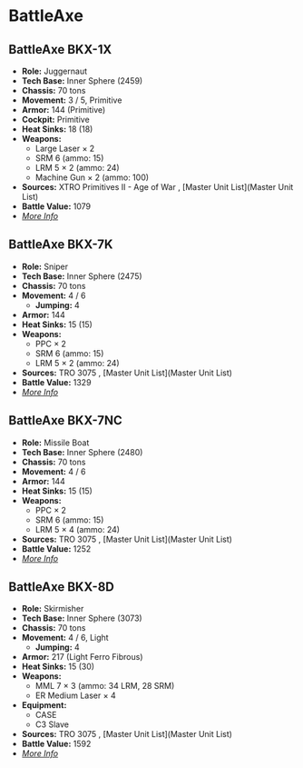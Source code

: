 # BattleAxe 

## BattleAxe BKX-1X 

- **Role:** Juggernaut 
- **Tech Base:** Inner Sphere (2459) 
- **Chassis:** 70 tons 
- **Movement:** 3 / 5, Primitive 
- **Armor:** 144 (Primitive) 
- **Cockpit:** Primitive 
- **Heat Sinks:** 18 (18) 
- **Weapons:** 
  - Large Laser × 2 
  - SRM 6 (ammo: 15) 
  - LRM 5 × 2 (ammo: 24) 
  - Machine Gun × 2 (ammo: 100) 
- **Sources:** XTRO Primitives II - Age of War , [Master Unit List](Master Unit List) 
- **Battle Value:** 1079 
- [*More Info*](battleaxe/battleaxe_bkx-1x.md) 

## BattleAxe BKX-7K 

- **Role:** Sniper 
- **Tech Base:** Inner Sphere (2475) 
- **Chassis:** 70 tons 
- **Movement:** 4 / 6 
  - **Jumping:** 4 
- **Armor:** 144 
- **Heat Sinks:** 15 (15) 
- **Weapons:** 
  - PPC × 2 
  - SRM 6 (ammo: 15) 
  - LRM 5 × 2 (ammo: 24) 
- **Sources:** TRO 3075 , [Master Unit List](Master Unit List) 
- **Battle Value:** 1329 
- [*More Info*](battleaxe/battleaxe_bkx-7k.md) 

## BattleAxe BKX-7NC 

- **Role:** Missile Boat 
- **Tech Base:** Inner Sphere (2480) 
- **Chassis:** 70 tons 
- **Movement:** 4 / 6 
- **Armor:** 144 
- **Heat Sinks:** 15 (15) 
- **Weapons:** 
  - PPC × 2 
  - SRM 6 (ammo: 15) 
  - LRM 5 × 4 (ammo: 24) 
- **Sources:** TRO 3075 , [Master Unit List](Master Unit List) 
- **Battle Value:** 1252 
- [*More Info*](battleaxe/battleaxe_bkx-7nc.md) 

## BattleAxe BKX-8D 

- **Role:** Skirmisher 
- **Tech Base:** Inner Sphere (3073) 
- **Chassis:** 70 tons 
- **Movement:** 4 / 6, Light 
  - **Jumping:** 4 
- **Armor:** 217 (Light Ferro Fibrous) 
- **Heat Sinks:** 15 (30) 
- **Weapons:** 
  - MML 7 × 3 (ammo: 34 LRM, 28 SRM) 
  - ER Medium Laser × 4 
- **Equipment:** 
  - CASE 
  - C3 Slave 
- **Sources:** TRO 3075 , [Master Unit List](Master Unit List) 
- **Battle Value:** 1592 
- [*More Info*](battleaxe/battleaxe_bkx-8d.md) 

